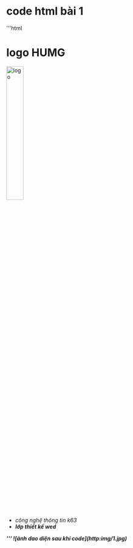 # code html bài 1
'''html
<!DOCTYPE html>
<html lang="en">
<head>
    <meta charset="UTF-8">
    <link rel="shortcut icon" href="images/logo.jpg"/>
    <meta name="viewport" content="width=device-width, initial-scale=1.0">
    <title>Document</title>
</head>
<body>
    <div class="container">
        <div class="row">
            <h1>logo HUMG</h1>
            <img src="img/logo.jpg" alt="logo" style="width:30%;">
            <ul>
                <li><em>công nghệ thông tin k63<em></li>
                <li><strong>lớp thiết kế wed<strong></li>
            </ul>
        </div>
    </div>   
</body>
</html>
'''
![ảnh dao diện sau khi code](http:img/1.jpg)

